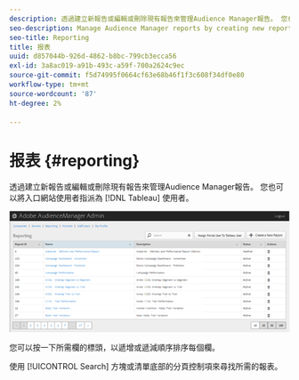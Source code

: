```yaml
---
description: 透過建立新報告或編輯或刪除現有報告來管理Audience Manager報告。 您也可以將入口網站使用者指派為Tableau使用者。
seo-description: Manage Audience Manager reports by creating new reports or by editing or deleting existing reports. You can also assign a portal user as a Tableau user.
seo-title: Reporting
title: 报表
uuid: d857044b-926d-4862-b8bc-799cb3ecca56
exl-id: 3a8ac019-a91b-493c-a59f-700a2624c9ec
source-git-commit: f5d74995f0664cf63e68b46f1f3c608f34df0e80
workflow-type: tm+mt
source-wordcount: '87'
ht-degree: 2%

---
```


# 报表 {#reporting}

透過建立新報告或編輯或刪除現有報告來管理Audience Manager報告。 您也可以將入口網站使用者指派為 [!DNL Tableau] 使用者。

<!-- c_reporting.xml -->

![](assets/reporting.png)

您可以按一下所需欄的標頭，以遞增或遞減順序排序每個欄。

使用 [!UICONTROL Search] 方塊或清單底部的分頁控制項來尋找所需的報表。

